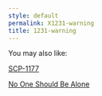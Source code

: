```yaml
---
style: default
permalink: X1231-warning
title: 1231-warning
---
```

You may also like:

[SCP-1177](http://scp-wiki.net/scp-1177)

[No One Should Be Alone](http://scp-wiki.net/no-one-should-be-alone)
